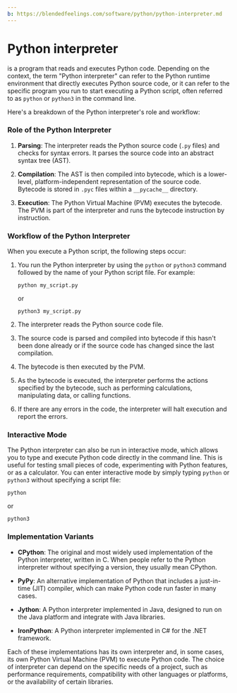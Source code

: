 ```yaml
---
b: https://blendedfeelings.com/software/python/python-interpreter.md
---
```


# Python interpreter 
is a program that reads and executes Python code. Depending on the context, the term "Python interpreter" can refer to the Python runtime environment that directly executes Python source code, or it can refer to the specific program you run to start executing a Python script, often referred to as `python` or `python3` in the command line.

Here's a breakdown of the Python interpreter's role and workflow:

### Role of the Python Interpreter

1. **Parsing**: The interpreter reads the Python source code (`.py` files) and checks for syntax errors. It parses the source code into an abstract syntax tree (AST).

2. **Compilation**: The AST is then compiled into bytecode, which is a lower-level, platform-independent representation of the source code. Bytecode is stored in `.pyc` files within a `__pycache__` directory.

3. **Execution**: The Python Virtual Machine (PVM) executes the bytecode. The PVM is part of the interpreter and runs the bytecode instruction by instruction.

### Workflow of the Python Interpreter

When you execute a Python script, the following steps occur:

1. You run the Python interpreter by using the `python` or `python3` command followed by the name of your Python script file. For example:
   ```
   python my_script.py
   ```
   or
   ```
   python3 my_script.py
   ```

2. The interpreter reads the Python source code file.

3. The source code is parsed and compiled into bytecode if this hasn't been done already or if the source code has changed since the last compilation.

4. The bytecode is then executed by the PVM.

5. As the bytecode is executed, the interpreter performs the actions specified by the bytecode, such as performing calculations, manipulating data, or calling functions.

6. If there are any errors in the code, the interpreter will halt execution and report the errors.

### Interactive Mode

The Python interpreter can also be run in interactive mode, which allows you to type and execute Python code directly in the command line. This is useful for testing small pieces of code, experimenting with Python features, or as a calculator. You can enter interactive mode by simply typing `python` or `python3` without specifying a script file:

```
python
```
or
```
python3
```

### Implementation Variants

- **CPython**: The original and most widely used implementation of the Python interpreter, written in C. When people refer to the Python interpreter without specifying a version, they usually mean CPython.

- **PyPy**: An alternative implementation of Python that includes a just-in-time (JIT) compiler, which can make Python code run faster in many cases.

- **Jython**: A Python interpreter implemented in Java, designed to run on the Java platform and integrate with Java libraries.

- **IronPython**: A Python interpreter implemented in C# for the .NET framework.

Each of these implementations has its own interpreter and, in some cases, its own Python Virtual Machine (PVM) to execute Python code. The choice of interpreter can depend on the specific needs of a project, such as performance requirements, compatibility with other languages or platforms, or the availability of certain libraries.